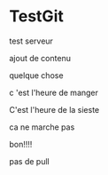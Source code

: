 # TestGit

test serveur

ajout de contenu

quelque chose



c 'est l'heure  de manger

C'est l'heure de la sieste 

ca ne marche pas

bon!!!!

pas de pull